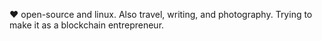 ❤  open-source and linux. Also travel, writing, and photography. Trying to make it as a blockchain entrepreneur.
